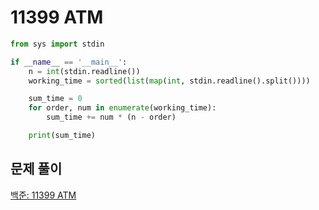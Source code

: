 # 11399 ATM

```python
from sys import stdin

if __name__ == '__main__':
    n = int(stdin.readline())
    working_time = sorted(list(map(int, stdin.readline().split())))

    sum_time = 0
    for order, num in enumerate(working_time):
        sum_time += num * (n - order)

    print(sum_time)
```



## 문제 풀이

[백준: 11399 ATM](https://dirmathfl.tistory.com/217)

